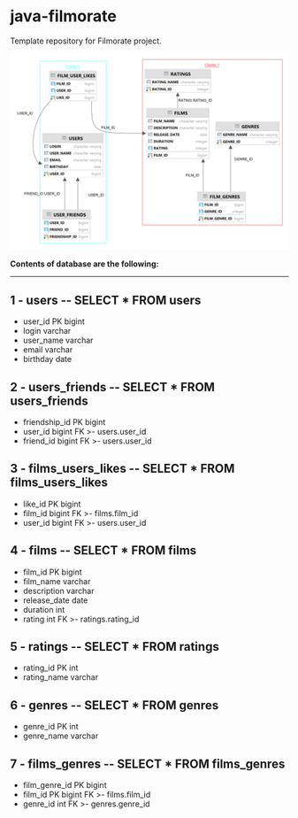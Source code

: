 # java-filmorate
Template repository for Filmorate project.

![Database schema located in repository by below address:](./src/main/resources/PUBLIC1.png)

<b>Contents of database are the following:</b>
_____
1 - users -- SELECT * FROM users
-----
- user_id PK bigint
- login varchar 
- user_name varchar
- email varchar
- birthday date

2 - users_friends -- SELECT * FROM users_friends
-----
- friendship_id PK bigint
- user_id bigint FK >- users.user_id
- friend_id bigint FK >- users.user_id

3 - films_users_likes -- SELECT * FROM films_users_likes
-----
- like_id PK bigint
- film_id bigint FK >- films.film_id
- user_id bigint FK >- users.user_id

4 - films -- SELECT * FROM films
-----
- film_id PK bigint
- film_name varchar
- description varchar
- release_date date
- duration int
- rating int FK >- ratings.rating_id

5 - ratings -- SELECT * FROM ratings
-----
- rating_id PK int
- rating_name varchar

6 - genres -- SELECT * FROM genres
-----
- genre_id PK int
- genre_name varchar

7 - films_genres -- SELECT * FROM films_genres
-----
- film_genre_id PK bigint
- film_id PK bigint FK >- films.film_id
- genre_id int FK >- genres.genre_id





